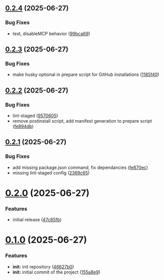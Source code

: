 ## [0.2.4](https://github.com/npjonath/oclif-plugin-mcp-server/compare/0.2.3...0.2.4) (2025-06-27)

### Bug Fixes

- test, disableMCP behavior ([99bca69](https://github.com/npjonath/oclif-plugin-mcp-server/commit/99bca695099a6e453d00dde54429b0b0e9e009ef))

## [0.2.3](https://github.com/npjonath/oclif-plugin-mcp-server/compare/0.2.2...0.2.3) (2025-06-27)

### Bug Fixes

- make husky optional in prepare script for GitHub installations ([1185f40](https://github.com/npjonath/oclif-plugin-mcp-server/commit/1185f4084dad94bfebbee4636675b4f228b1b455))

## [0.2.2](https://github.com/npjonath/oclif-plugin-mcp-server/compare/0.2.1...0.2.2) (2025-06-27)

### Bug Fixes

- lint-staged ([9570605](https://github.com/npjonath/oclif-plugin-mcp-server/commit/9570605bbb23d2379c31558bdfa89dc9f7b18b3f))
- remove postinstall script, add manifest generation to prepare script ([fe894db](https://github.com/npjonath/oclif-plugin-mcp-server/commit/fe894db8319c8779343cb323ab7aa9ee951324b7))

## [0.2.1](https://github.com/npjonath/oclif-plugin-mcp-server/compare/0.2.0...0.2.1) (2025-06-27)

### Bug Fixes

- add missing package.json command, fix dependancies ([fe870ec](https://github.com/npjonath/oclif-plugin-mcp-server/commit/fe870ec6202ecd5d8259ec6db2de3e62efe79cc8))
- missing lint-staged config ([2369c65](https://github.com/npjonath/oclif-plugin-mcp-server/commit/2369c6517e2c3f013d91a208abafd32296034bd4))

# [0.2.0](https://github.com/npjonath/oclif-plugin-mcp-server/compare/0.1.0...0.2.0) (2025-06-27)

### Features

- initial release ([47c85fb](https://github.com/npjonath/oclif-plugin-mcp-server/commit/47c85fb03a5f1124b30d4c056aa7f16fcc3a82c1))

# [0.1.0](https://github.com/npjonath/oclif-plugin-mcp-server/compare/46627b02c1dc58552b85f19dff1ffd32523ff32e...0.1.0) (2025-06-27)

### Features

- **init:** init repository ([46627b0](https://github.com/npjonath/oclif-plugin-mcp-server/commit/46627b02c1dc58552b85f19dff1ffd32523ff32e))
- **init:** initial commit of the project ([155a8e9](https://github.com/npjonath/oclif-plugin-mcp-server/commit/155a8e950daad703664ac44ba0f772849d5221ac))

